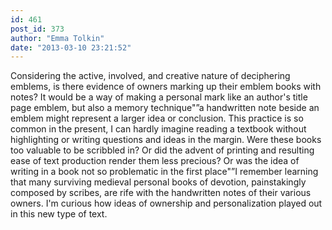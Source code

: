 ```yaml
---
id: 461
post_id: 373
author: "Emma Tolkin"
date: "2013-03-10 23:21:52"
---
```

Considering the active, involved, and creative nature of deciphering emblems, is there evidence of owners marking up their emblem books with notes? It would be a way of making a personal mark like an author's title page emblem, but also a memory technique"”a handwritten note beside an emblem might represent a larger idea or conclusion. This practice is so common in the present, I can hardly imagine reading a textbook without highlighting or writing questions and ideas in the margin. Were these books too valuable to be scribbled in? Or did the advent of printing and resulting ease of text production render them less precious? Or was the idea of writing in a book not so problematic in the first place"”I remember learning that many surviving medieval personal books of devotion, painstakingly composed by scribes, are rife with the handwritten notes of their various owners. I'm curious how ideas of ownership and personalization played out in this new type of text.
